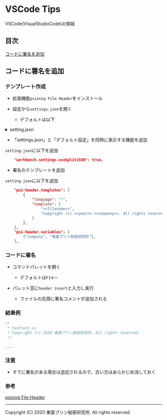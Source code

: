 # VSCode Tips

VSCode(VisualStudioCode)の情報

## 目次

[コードに署名を追加](#コードに署名を追加)

## コードに署名を追加

### テンプレート作成

- 拡張機能```psioniq File Header```をインストール

- 設定から```settings.json```を開く
  - デフォルトは以下

<details><summary>setting.json</summary><div>

```json
{
    "workbench.colorTheme": "Default Light+",
    "editor.renderWhitespace": "all",
    "workbench.startupEditor": "newUntitledFile",
    "editor.scrollBeyondLastLine": false,
    "editor.wordWrap": "on",
    "editor.wrappingIndent": "indent",
    "update.showReleaseNotes": false,
    "telemetry.enableCrashReporter": false,
    "telemetry.enableTelemetry": false,
    "files.autoSave": "afterDelay",
    "editor.minimap.enabled": false,
}
```

</div></details>

- 「settings.json」と「デフォルト設定」を同時に表示する機能を追加

```setting.json```に以下を追加

```json
    "workbench.settings.useSplitJSON": true,
```

- 署名のテンプレートを追加

```setting.json```に以下を追加

```json
    "psi-header.templates": [
        {
            "language": "*",
            "template": [
                "<<filename>>",
                "Copyright (c) <<year>> <<company>>. All rights reserved."
            ]
        },
    ],
    "psi-header.variables": [
        ["company", "東亜プリン秘密研究所"],
    ],
```

### コードに署名

- コマンドパレットを開く
  - デフォルトは```F1キー```

- パレット窓に```header insert```と入力し実行
  - ファイルの先頭に著名コメントが追加される

### 結果例

```cs
/*
 * testtest.cs
 * Copyright (c) 2020 東亜プリン秘密研究所. All rights reserved.
 */

....
```

### 注意

- すでに署名がある場合は追記されるので、古い方はあらかじめ消しておく

### 参考

[psioniq File Header](https://marketplace.visualstudio.com/items?itemName=psioniq.psi-header)

---

Copyright (C) 2020 東亜プリン秘密研究所. All rights reserved.
